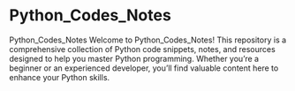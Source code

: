 # Python_Codes_Notes
Python_Codes_Notes Welcome to Python_Codes_Notes! This repository is a comprehensive collection of Python code snippets, notes, and resources designed to help you master Python programming. Whether you’re a beginner or an experienced developer, you’ll find valuable content here to enhance your Python skills.
